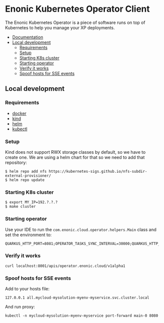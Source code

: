 <h1>Enonic Kubernetes Operator Client</h1>

The Enonic Kubernetes Operator is a piece of software runs on top of Kubernetes to help you manage your XP deployments.

- [Documentation](./docs/operator.adoc)
- [Local development](#local-development)
  - [Requirements](#requirements)
  - [Setup](#setup)
  - [Starting K8s cluster](#starting-k8s-cluster)
  - [Starting operator](#starting-operator)
  - [Verify it works](#verify-it-works)
  - [Spoof hosts for SSE events](#spoof-hosts-for-sse-events)

## Local development

### Requirements

* [docker](https://docs.docker.com/get-docker/)
* [kind](https://kind.sigs.k8s.io/)
* [helm](https://helm.sh/docs/intro/install/)
* [kubectl](https://kubernetes.io/docs/tasks/tools/install-kubectl/)

### Setup

Kind does not support RWX storage classes by default, so we have to create one. We are using a helm chart for that so we need to add that repository:

```console
$ helm repo add nfs https://kubernetes-sigs.github.io/nfs-subdir-external-provisioner/
$ helm repo update
```

### Starting K8s cluster

```console
$ export MY_IP=192.?.?.?
$ make cluster
```

### Starting operator

Use your IDE to run the `com.enonic.cloud.operator.helpers.Main` class and set the environment to:

```
QUARKUS_HTTP_PORT=8081;OPERATOR_TASKS_SYNC_INTERVAL=30000;QUARKUS_HTTP_SSL_CERTIFICATE_FILE=src/test/kubernetes/certs/tls.crt;QUARKUS_HTTP_SSL_CERTIFICATE_KEY_FILE=src/test/kubernetes/certs/tls.key;OPERATOR_CHARTS_VALUES_STORAGE_SHARED_STORAGECLASSNAME=nfs
```

### Verify it works

```console
curl localhost:8001/apis/operator.enonic.cloud/v1alpha1
```

### Spoof hosts for SSE events

Add to your hosts file:

```
127.0.0.1 all.mycloud-mysolution-myenv-myservice.svc.cluster.local
```

And run proxy:

```console
kubectl -n mycloud-mysolution-myenv-myservice port-forward main-0 8080
```
